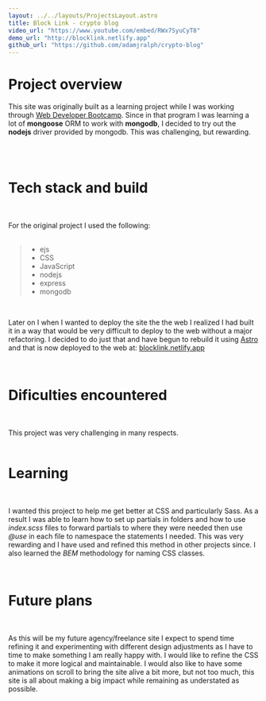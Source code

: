 ```yaml
---
layout: ../../layouts/ProjectsLayout.astro
title: Block Link - crypto blog
video_url: "https://www.youtube.com/embed/RWx7SyuCyT8"
demo_url: "http://blocklink.netlify.app"
github_url: "https://github.com/adamjralph/crypto-blog"
---
```


# Project overview

This site was originally built as a learning project while I was working through [Web Developer Bootcamp](https://www.udemy.com/course/the-web-developer-bootcamp).
Since in that program I was learning a lot of **mongoose** ORM to work with **mongodb**, I decided to try out the **nodejs** driver provided by mongodb. This was challenging, but rewarding.

</p>

<br><br>

# Tech stack and build

<br>

For the original project I used the following:
<br><br>

> -   ejs
> -   CSS
> -   JavaScript
> -   nodejs
> -   express
> -   mongodb

<br>

Later on I when I wanted to deploy the site the the web I realized I had built it in a way that would be very difficult to deploy to the web without a major refactoring. I decided to do just that and have begun to rebuild it using [Astro](http://astro.build) and that is now deployed to the web at: [blocklink.netlify.app](http://blocklink.netlify.app)

<br>

# Dificulties encountered

<br>

This project was very challenging in many respects.
<br><br>

# Learning

<br>

I wanted this project to help me get better at CSS and particularly
Sass. As a result I was able to learn how to set up partials in folders
and how to use _index.scss_ files to forward partials to where they were
needed then use _@use_ in each file to namespace the statements I needed.
This was very rewarding and I have used and refined this method in other
projects since. I also learned the _BEM_ methodology for naming CSS
classes.

<br>

# Future plans

<br>

As this will be my future agency/freelance site I expect to spend time
refining it and experimenting with different design adjustments as I
have to time to make something I am really happy with. I would like to
refine the CSS to make it more logical and maintainable. I would also
like to have some animations on scroll to bring the site alive a bit
more, but not too much, this site is all about making a big impact while
remaining as understated as possible.
